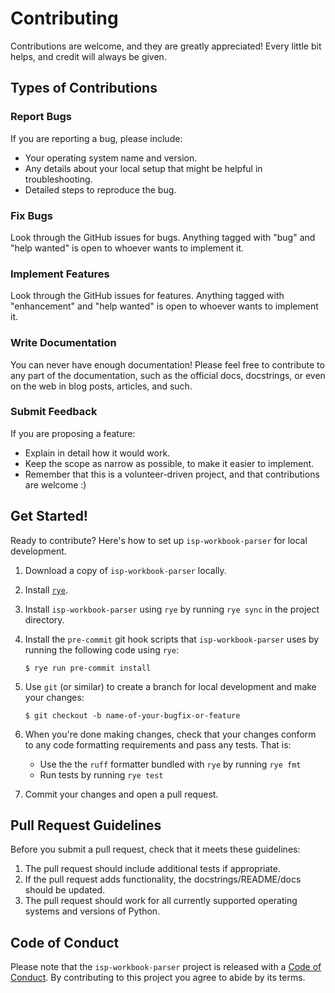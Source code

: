 # Contributing

Contributions are welcome, and they are greatly appreciated! Every little bit
helps, and credit will always be given.

## Types of Contributions

### Report Bugs

If you are reporting a bug, please include:

* Your operating system name and version.
* Any details about your local setup that might be helpful in troubleshooting.
* Detailed steps to reproduce the bug.

### Fix Bugs

Look through the GitHub issues for bugs. Anything tagged with "bug" and "help
wanted" is open to whoever wants to implement it.

### Implement Features

Look through the GitHub issues for features. Anything tagged with "enhancement"
and "help wanted" is open to whoever wants to implement it.

### Write Documentation

You can never have enough documentation! Please feel free to contribute to any
part of the documentation, such as the official docs, docstrings, or even
on the web in blog posts, articles, and such.

### Submit Feedback

If you are proposing a feature:

* Explain in detail how it would work.
* Keep the scope as narrow as possible, to make it easier to implement.
* Remember that this is a volunteer-driven project, and that contributions
  are welcome :)

## Get Started!

Ready to contribute? Here's how to set up `isp-workbook-parser` for local development.

1. Download a copy of `isp-workbook-parser` locally.
2. Install [`rye`](https://rye.astral.sh/).
3. Install `isp-workbook-parser` using `rye` by running `rye sync` in the project directory.
4. Install the `pre-commit` git hook scripts that `isp-workbook-parser` uses by running the following code using `rye`:

      ```console
      $ rye run pre-commit install
      ```

5. Use `git` (or similar) to create a branch for local development and make your changes:

    ```console
    $ git checkout -b name-of-your-bugfix-or-feature
    ```

6. When you're done making changes, check that your changes conform to any code formatting requirements and pass any tests. That is:
    - Use the the `ruff` formatter bundled with `rye` by running `rye fmt`
    - Run tests by running `rye test`

7. Commit your changes and open a pull request.

## Pull Request Guidelines

Before you submit a pull request, check that it meets these guidelines:

1. The pull request should include additional tests if appropriate.
2. If the pull request adds functionality, the docstrings/README/docs should be updated.
3. The pull request should work for all currently supported operating systems and versions of Python.

## Code of Conduct

Please note that the `isp-workbook-parser` project is released with a
[Code of Conduct](CONDUCT.md). By contributing to this project you agree to abide by its terms.
